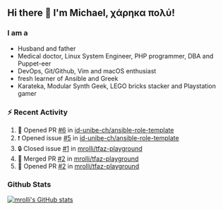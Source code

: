 ## Hi there 👋 I'm Michael, χάρηκα πολύ!

<!--
**mrolli/mrolli** is a ✨ _special_ ✨ repository because its `README.md` (this file) appears on your GitHub profile.

Here are some ideas to get you started:

- 🔭 I’m currently working on ...
- 🌱 I’m currently learning ...
- 👯 I’m looking to collaborate on ...
- 🤔 I’m looking for help with ...
- 💬 Ask me about ...
- 📫 How to reach me: ...
- 😄 Pronouns: ...
- ⚡ Fun fact: ...
-->

### I am a
- Husband and father
- Medical doctor, Linux System Engineer, PHP programmer, DBA and Puppet-eer
- DevOps, Git/Github, Vim and macOS enthusiast
- fresh learner of Ansible and Greek
- Karateka, Modular Synth Geek, LEGO bricks stacker and Playstation gamer 

### :zap: Recent Activity

<!--START_SECTION:activity-->
1. 💪 Opened PR [#6](https://github.com/id-unibe-ch/ansible-role-template/pull/6) in [id-unibe-ch/ansible-role-template](https://github.com/id-unibe-ch/ansible-role-template)
2. ❗ Opened issue [#5](https://github.com/id-unibe-ch/ansible-role-template/issues/5) in [id-unibe-ch/ansible-role-template](https://github.com/id-unibe-ch/ansible-role-template)
3. 🔒 Closed issue [#1](https://github.com/mrolli/tfaz-playground/issues/1) in [mrolli/tfaz-playground](https://github.com/mrolli/tfaz-playground)
4. 🎉 Merged PR [#2](https://github.com/mrolli/tfaz-playground/pull/2) in [mrolli/tfaz-playground](https://github.com/mrolli/tfaz-playground)
5. 💪 Opened PR [#2](https://github.com/mrolli/tfaz-playground/pull/2) in [mrolli/tfaz-playground](https://github.com/mrolli/tfaz-playground)
<!--END_SECTION:activity-->

### Github Stats
[![mrolli's GitHub stats](https://github-readme-stats.vercel.app/api?username=mrolli&count_private=true&show_icons=true&theme=transparent)](https://github.com/anuraghazra/github-readme-stats)  
<!-- [![mrolli's Top Langs](https://github-readme-stats.vercel.app/api/top-langs/?username=mrolli&count_private=true&theme=onedark&hide=c%2B%2B,c,html,cmake,makefile&layout=compact)](https://github.com/anuraghazra/github-readme-stats) -->
